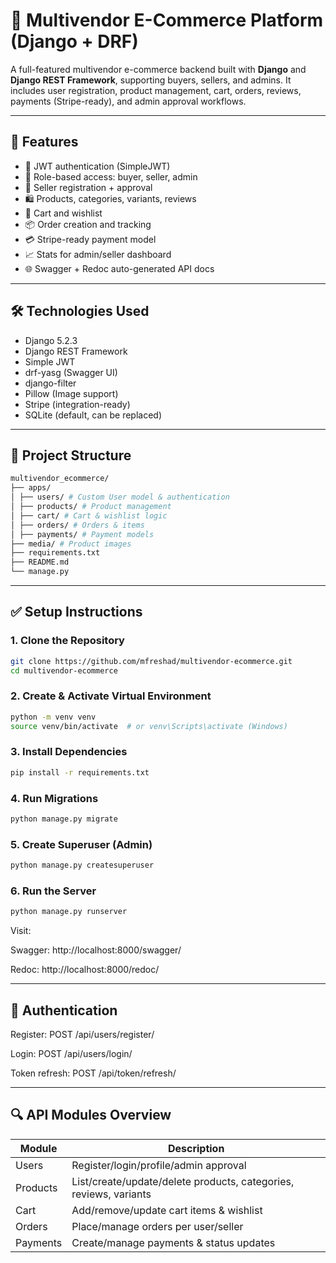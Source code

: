 # 🛒 Multivendor E-Commerce Platform (Django + DRF)

A full-featured multivendor e-commerce backend built with **Django** and **Django REST Framework**, supporting buyers, sellers, and admins. It includes user registration, product management, cart, orders, reviews, payments (Stripe-ready), and admin approval workflows.

---

## 🚀 Features

- 🔐 JWT authentication (SimpleJWT)
- 👥 Role-based access: buyer, seller, admin
- 🏬 Seller registration + approval
- 🛍️ Products, categories, variants, reviews
- 🛒 Cart and wishlist
- 📦 Order creation and tracking
- 💳 Stripe-ready payment model
- 📈 Stats for admin/seller dashboard
- 🌐 Swagger + Redoc auto-generated API docs

---

## 🛠️ Technologies Used

- Django 5.2.3
- Django REST Framework
- Simple JWT
- drf-yasg (Swagger UI)
- django-filter
- Pillow (Image support)
- Stripe (integration-ready)
- SQLite (default, can be replaced)

---

## 📂 Project Structure
```bash
multivendor_ecommerce/
├── apps/
│ ├── users/ # Custom User model & authentication
│ ├── products/ # Product management
│ ├── cart/ # Cart & wishlist logic
│ ├── orders/ # Orders & items
│ ├── payments/ # Payment models
├── media/ # Product images
├── requirements.txt
├── README.md
└── manage.py
```



---

## ✅ Setup Instructions

### 1. Clone the Repository

```bash
git clone https://github.com/mfreshad/multivendor-ecommerce.git
cd multivendor-ecommerce
```

### 2. Create & Activate Virtual Environment
```bash
python -m venv venv
source venv/bin/activate  # or venv\Scripts\activate (Windows)
```

### 3. Install Dependencies
```bash
pip install -r requirements.txt
```

### 4. Run Migrations
```bash
python manage.py migrate
```

### 5. Create Superuser (Admin)
```bash
python manage.py createsuperuser
```

### 6. Run the Server
```bash
python manage.py runserver
```

Visit:

Swagger: http://localhost:8000/swagger/

Redoc: http://localhost:8000/redoc/


---


## 🔐 Authentication

Register: POST /api/users/register/

Login: POST /api/users/login/

Token refresh: POST /api/token/refresh/

---
## 🔍 API Modules Overview

| Module   | Description                                                       |
| -------- | ----------------------------------------------------------------- |
| Users    | Register/login/profile/admin approval                             |
| Products | List/create/update/delete products, categories, reviews, variants |
| Cart     | Add/remove/update cart items & wishlist                           |
| Orders   | Place/manage orders per user/seller                               |
| Payments | Create/manage payments & status updates                           |
